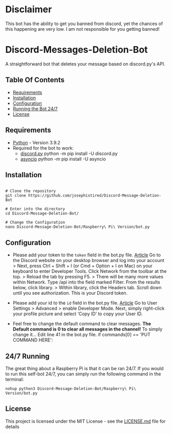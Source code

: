 # Disclaimer

This bot has the ability to get you banned from discord, yet the chances of this happening are very low. I am not responsible for you getting banned!

# Discord-Messages-Deletion-Bot

A straightforward bot that deletes your message based on discord.py's API.

## Table Of Contents

* [Requirements](#requirements)
* [Installation](#installation)
* [Configuration](#configuration)
* [Running the Bot 24/7](#24/7-Running)
* [License](#license)

## Requirements

- [Python](https://www.python.org/downloads/release/python-392/) - Version 3.9.2   
- Required for the bot to work:
  - [discord.py](https://discordpy.readthedocs.io/en/latest/)
  python -m pip install -U discord.py
  - [asyncio](https://docs.python.org/3/library/asyncio.html)
  python -m pip install -U asyncio 

## Installation

```

# Clone the repository
git clone https://github.com/josephistired/Discord-Message-Deletion-Bot

# Enter into the directory
cd Discord-Message-Deletion-Bot/

# Change the Configuration
nano Discord-Message-Deletion-Bot/Raspberry\ Pi\ Version/bot.py

```

## Configuration

* Please add your token to the `token` field in the bot.py file.
[Article](https://www.androidauthority.com/get-discord-token-3149920/)
Go to the Discord website on your desktop browser and log into your account > Next, press Ctrl + Shift + I (or Cmd + Option + I on Mac) on your keyboard to enter Developer Tools. Click Network from the toolbar at the top. > Reload the tab by pressing F5. > There will be many more values within Network. Type /api into the field marked Filter. From the results below, click library. > Within library, click the Headers tab. Scroll down until you see authorization. This is your Discord token.

* Please add your id to the `id` field in the bot.py file.
[Article](https://www.google.com/search?q=how+to+get+your+discord+account+id&sourceid=chrome&ie=UTF-8)
Go to User Settings > Advanced > enable Developer Mode.
Next, simply right-click your profile picture and select ‘Copy ID’ to copy your User ID.

* Feel free to change the default command to clear messages.
**The Default command is 0 to clear all messages in the channel!**
To simply change it... Edit line 41 in the bot.py file.
if commands[0] == 'PUT COMMAND HERE': 

## 24/7 Running

The great thing about a Raspberry Pi is that it can be ran 24/7. If you would to run this self-bot 24/7, you can simply run the following command in the terminal:

```
nohup python3 Discord-Message-Deletion-Bot/Raspberry\ Pi\ Version/bot.py

```



## License 

This project is licensed under the MIT License - see the [LICENSE.md](LICENSE) file for details